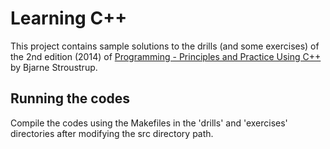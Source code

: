 # Learning C++

This project contains sample solutions to the drills (and some exercises) of the 2nd edition (2014) of [Programming - Principles and Practice Using C++](http://www.stroustrup.com/programming.html) by Bjarne Stroustrup.

## Running the codes

Compile the codes using the Makefiles in the 'drills' and 'exercises' directories after modifying the src directory path.

